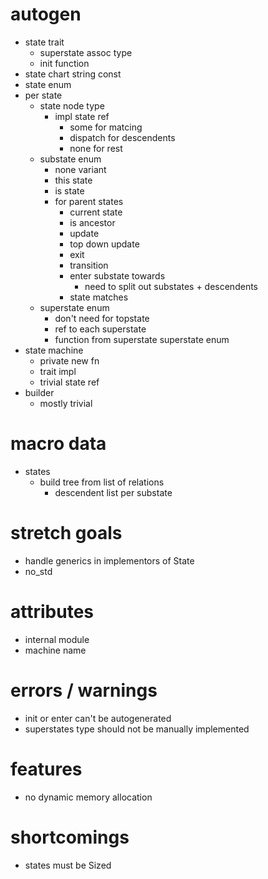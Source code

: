 # autogen
- state trait
    * superstate assoc type
    * init function
- state chart string const
- state enum
- per state
    * state node type
        + impl state ref
            + some for matcing
            + dispatch for descendents
            + none for rest
    * substate enum
        + none variant
        + this state
        + is state
        + for parent states
            + current state
            + is ancestor
            + update
            + top down update
            + exit
            + transition
            + enter substate towards
                + need to split out substates + descendents
            + state matches
    * superstate enum
        + don't need for topstate
        + ref to each superstate
        + function from superstate superstate enum
- state machine
    * private new fn
    * trait impl
    * trivial state ref
- builder
    * mostly trivial

# macro data
- states
    * build tree from list of relations
        + descendent list per substate

# stretch goals
- handle generics in implementors of State
- no_std

# attributes
- internal module
- machine name

# errors / warnings
- init or enter can't be autogenerated
- superstates type should not be manually implemented

# features
- no dynamic memory allocation

# shortcomings
- states must be Sized
